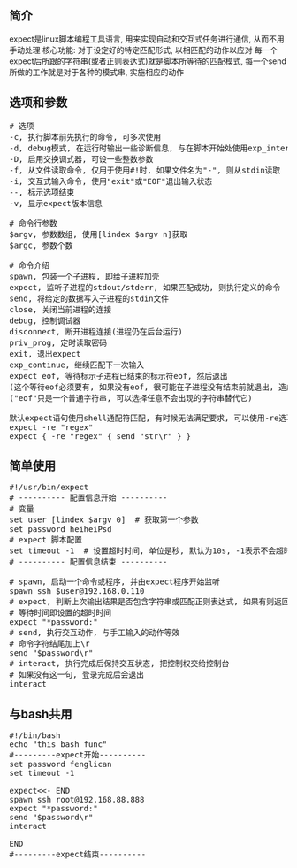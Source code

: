 ## 简介
expect是linux脚本编程工具语言, 用来实现自动和交互式任务进行通信, 从而不用手动处理
核心功能: 对于设定好的特定匹配形式, 以相匹配的动作以应对
每一个expect后所跟的字符串(或者正则表达式)就是脚本所等待的匹配模式, 每一个send所做的工作就是对于各种的模式串, 实施相应的动作

## 选项和参数
<pre>
# 选项
-c, 执行脚本前先执行的命令, 可多次使用
-d, debug模式, 在运行时输出一些诊断信息, 与在脚本开始处使用exp_internal 1 相似
-D, 启用交换调式器, 可设一些整数参数
-f, 从文件读取命令, 仅用于使用#!时, 如果文件名为"-", 则从stdin读取
-i, 交互式输入命令, 使用"exit"或"EOF"退出输入状态
--, 标示选项结束
-v, 显示expect版本信息

# 命令行参数
$argv, 参数数组, 使用[lindex $argv n]获取
$argc, 参数个数

# 命令介绍
spawn, 包装一个子进程, 即给子进程加壳
expect, 监听子进程的stdout/stderr, 如果匹配成功, 则执行定义的命令
send, 将给定的数据写入子进程的stdin文件
close, 关闭当前进程的连接
debug, 控制调试器
disconnect, 断开进程连接(进程仍在后台运行)
priv_prog, 定时读取密码
exit, 退出expect
exp_continue, 继续匹配下一次输入
expect eof, 等待标示子进程已结束的标示符eof, 然后退出
(这个等待eof必须要有, 如果没有eof, 很可能在子进程没有结束前就退出, 造成问题)
("eof"只是一个普通字符串, 可以选择任意不会出现的字符串替代它)

默认expect语句使用shell通配符匹配, 有时候无法满足要求, 可以使用-re选项开启正则匹配
expect -re "regex"
expect { -re "regex" { send "str\r" } }
</pre>

## 简单使用
<pre>
#!/usr/bin/expect
# ---------- 配置信息开始 ----------
# 变量
set user [lindex $argv 0]  # 获取第一个参数
set password heiheiPsd
# expect 脚本配置
set timeout -1  # 设置超时时间, 单位是秒, 默认为10s, -1表示不会超时
# ---------- 配置信息结束 ----------

# spawn, 启动一个命令或程序, 并由expect程序开始监听
spawn ssh $user@192.168.0.110
# expect, 判断上次输出结果是否包含字符串或匹配正则表达式, 如果有则返回, 否则等待一段时间后返回
# 等待时间即设置的超时时间
expect "*password:"
# send, 执行交互动作, 与手工输入的动作等效
# 命令字符结尾加上\r
send "$password\r"
# interact, 执行完成后保持交互状态, 把控制权交给控制台
# 如果没有这一句, 登录完成后会退出
interact
</pre>

## 与bash共用
<pre>
#!/bin/bash
echo "this bash func"
#---------expect开始----------
set password fenglican 
set timeout -1

expect<<- END
spawn ssh root@192.168.88.888
expect "*password:"
send "$password\r"
interact

END
#---------expect结束----------
</pre>
